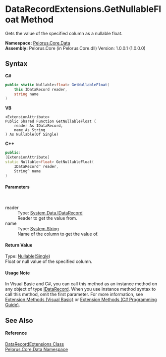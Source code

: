 # DataRecordExtensions.GetNullableFloat Method 
 

Gets the value of the specified column as a nullable float.

**Namespace:**&nbsp;<a href="E27DB326">Pelorus.Core.Data</a><br />**Assembly:**&nbsp;Pelorus.Core (in Pelorus.Core.dll) Version: 1.0.0.1 (1.0.0.0)

## Syntax

**C#**<br />
``` C#
public static Nullable<float> GetNullableFloat(
	this IDataRecord reader,
	string name
)
```

**VB**<br />
``` VB
<ExtensionAttribute>
Public Shared Function GetNullableFloat ( 
	reader As IDataRecord,
	name As String
) As Nullable(Of Single)
```

**C++**<br />
``` C++
public:
[ExtensionAttribute]
static Nullable<float> GetNullableFloat(
	IDataRecord^ reader, 
	String^ name
)
```


#### Parameters
&nbsp;<dl><dt>reader</dt><dd>Type: <a href="http://msdn2.microsoft.com/en-us/library/93wb1heh" target="_blank">System.Data.IDataRecord</a><br />Reader to get the value from.</dd><dt>name</dt><dd>Type: <a href="http://msdn2.microsoft.com/en-us/library/s1wwdcbf" target="_blank">System.String</a><br />Name of the column to get the value of.</dd></dl>

#### Return Value
Type: <a href="http://msdn2.microsoft.com/en-us/library/b3h38hb0" target="_blank">Nullable</a>(<a href="http://msdn2.microsoft.com/en-us/library/3www918f" target="_blank">Single</a>)<br />Float or null value of the specified column.

#### Usage Note
In Visual Basic and C#, you can call this method as an instance method on any object of type <a href="http://msdn2.microsoft.com/en-us/library/93wb1heh" target="_blank">IDataRecord</a>. When you use instance method syntax to call this method, omit the first parameter. For more information, see <a href="http://msdn.microsoft.com/en-us/library/bb384936.aspx">Extension Methods (Visual Basic)</a> or <a href="http://msdn.microsoft.com/en-us/library/bb383977.aspx">Extension Methods (C# Programming Guide)</a>.

## See Also


#### Reference
<a href="412D3D25">DataRecordExtensions Class</a><br /><a href="E27DB326">Pelorus.Core.Data Namespace</a><br />